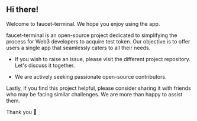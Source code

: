 ## Hi there!
Welcome to faucet-terminal. We hope you enjoy using the app.

faucet-terminal is an open-source project dedicated to simplifying the process for Web3 developers to acquire test token. Our objective is to offer users a single app that seamlessly caters to all their needs.

* If you wish to raise an issue, please visit the different project repository. Let's discuss it together.

* We are actively seeking passionate open-source contributors.

Lastly, if you find this project helpful, please consider sharing it with friends who may be facing similar challenges. We are more than happy to assist them.

Thank you 🙌
